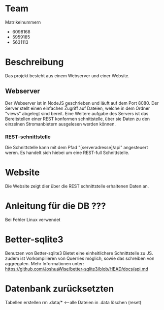 # Team
Matrikelnummern
* 6098168
* 5959185
* 5631113

# Beschreibung
Das projekt besteht aus einem Webserver und einer Website.

## Webserver
Der Webserver ist in NodeJS geschrieben und läuft auf dem Port 8080.
Der Server stellt einen einfachen Zugriff auf Dateien, welche in dem Ordner "views" abgelegt sind bereit.
Eine Weitere aufgabe des Servers ist das Bereitstellen einer REST konformen schnittstelle, über sie Daten zu den einzelnen Stromanbietern ausgelesen werden können.

### REST-schnittstelle
Die Schnittstelle kann mit dem Pfad "[serveradresse]/api" angesteuert weren. Es handelt sich hiebei um eine REST-full Schnittstelle.

# Website
Die Website zeigt dier über die REST schnittstelle erhaltenen Daten an.

# Anleitung für die DB ???
Bei Fehler Linux verwendet

# Better-sqlite3
Benutzen von Better-sqlite3
Bietet eine einheitlichere Schnittstelle zu JS.
zudem ist Vorkompilieren von Querries möglich, sowie das schreiben von aggregaten.
 Mehr Informationen unter: https://github.com/JoshuaWise/better-sqlite3/blob/HEAD/docs/api.md

# Datenbank zurücksetzten
Tabellen erstellen
rm .data/* <--alle Dateien in .data löschen (reset)

